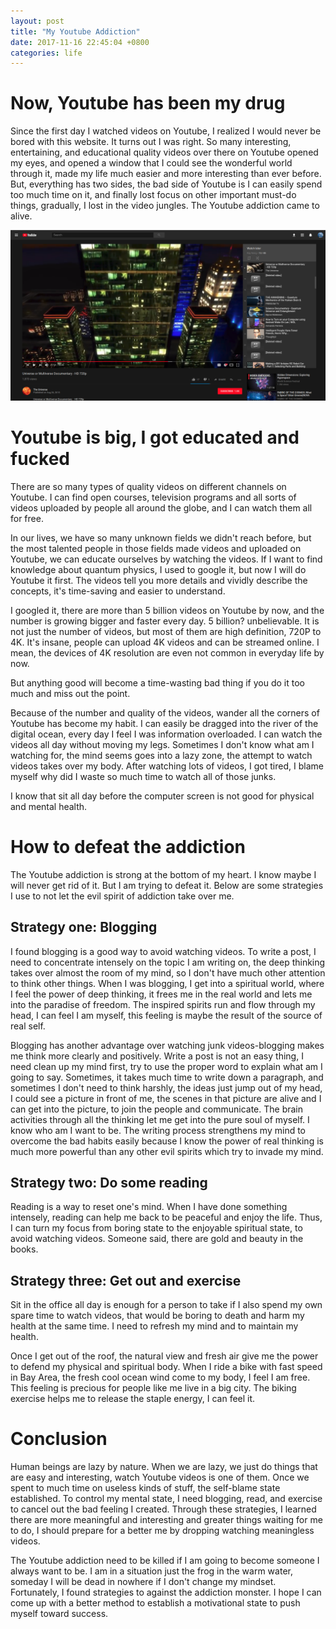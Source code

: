```yaml
---
layout: post
title: "My Youtube Addiction"
date: 2017-11-16 22:45:04 +0800
categories: life
---
```


# Now, Youtube has been my drug
Since the first day I watched videos on Youtube, I realized I would never be bored with this website. It turns out I was right. So many interesting, entertaining, and educational quality videos over there on Youtube opened my eyes, and opened a window that I could see the wonderful world through it, made my life much easier and more interesting than ever before. But, everything has two sides, the bad side of Youtube is I can easily spend too much time on it, and finally lost focus on other important must-do things, gradually, I lost in the video jungles. The Youtube addiction came to alive.

[![](/assets/images/2017-11-16-my-youtube-addiction/my-youtube-addiction-show-screen.png)](/assets/images/2017-11-16-my-youtube-addiction/my-youtube-addiction-show-screen.png)

# Youtube is big, I got educated and fucked
There are so many types of quality videos on different channels on Youtube. I can find open courses, television programs and all sorts of videos uploaded by people all around the globe, and I can watch them all for free.

In our lives, we have so many unknown fields we didn't reach before, but the most talented people in those fields made videos and uploaded on Youtube, we can educate ourselves by watching the videos. If I want to find knowledge about quantum physics, I used to google it, but now I will do Youtube it first. The videos tell you more details and vividly describe the concepts, it's time-saving and easier to understand.

I googled it, there are more than 5 billion videos on Youtube by now, and the number is growing bigger and faster every day. 5 billion? unbelievable. It is not just the number of videos, but most of them are high definition, 720P to 4K. It's insane, people can upload 4K videos and can be streamed online. I mean, the devices of 4K resolution are even not common in everyday life by now.

But anything good will become a time-wasting bad thing if you do it too much and miss out the point.

Because of the number and quality of the videos, wander all the corners of Youtube has become my habit. I can easily be dragged into the river of the digital ocean, every day I feel I was information overloaded. I can watch the videos all day without moving my legs. Sometimes I don't know what am I watching for, the mind seems goes into a lazy zone, the attempt to watch videos takes over my body. After watching lots of videos, I got tired, I blame myself why did I waste so much time to watch all of those junks.

I know that sit all day before the computer screen is not good for physical and mental health.

# How to defeat the addiction
The Youtube addiction is strong at the bottom of my heart. I know maybe I will never get rid of it. But I am trying to defeat it. Below are some strategies I use to not let the evil spirit of addiction take over me.

## Strategy one: Blogging
I found blogging is a good way to avoid watching videos. To write a post, I need to concentrate intensely on the topic I am writing on, the deep thinking takes over almost the room of my mind, so I don't have much other attention to think other things. When I was blogging, I get into a spiritual world, where I feel the power of deep thinking, it frees me in the real world and lets me into the paradise of freedom. The inspired spirits run and flow through my head, I can feel I am myself, this feeling is maybe the result of the source of real self.

Blogging has another advantage over watching junk videos-blogging makes me think more clearly and positively. Write a post is not an easy thing, I need clean up my mind first, try to use the proper word to explain what am I going to say. Sometimes, it takes much time to write down a paragraph, and sometimes I don't need to think harshly, the ideas just jump out of my head, I could see a picture in front of me, the scenes in that picture are alive and I can get into the picture, to join the people and communicate. The brain activities through all the thinking let me get into the pure soul of myself. I know who am I want to be. The writing process strengthens my mind to overcome the bad habits easily because I know the power of real thinking is much more powerful than any other evil spirits which try to invade my mind.

## Strategy two: Do some reading
Reading is a way to reset one's mind. When I have done something intensely, reading can help me back to be peaceful and enjoy the life. Thus, I can turn my focus from boring state to the enjoyable spiritual state, to avoid watching videos. Someone said, there are gold and beauty in the books.

## Strategy three: Get out and exercise
Sit in the office all day is enough for a person to take if I also spend my own spare time to watch videos, that would be boring to death and harm my health at the same time. I need to refresh my mind and to maintain my health.

Once I get out of the roof, the natural view and fresh air give me the power to defend my physical and spiritual body. When I ride a bike with fast speed in Bay Area, the fresh cool ocean wind come to my body, I feel I am free. This feeling is precious for people like me live in a big city. The biking exercise helps me to release the staple energy, I can feel it.

# Conclusion
Human beings are lazy by nature. When we are lazy, we just do things that are easy and interesting, watch Youtube videos is one of them. Once we spent to much time on useless kinds of stuff, the self-blame state established. To control my mental state, I need blogging, read, and exercise to cancel out the bad feeling I created. Through these strategies, I learned there are more meaningful and interesting and greater things waiting for me to do, I should prepare for a better me by dropping watching meaningless videos.

The Youtube addiction need to be killed if I am going to become someone I always want to be. I am in a situation just the frog in the warm water, someday I will be dead in nowhere if I don't change my mindset. Fortunately, I found strategies to against the addiction monster. I hope I can come up with a better method to establish a motivational state to push myself toward success.